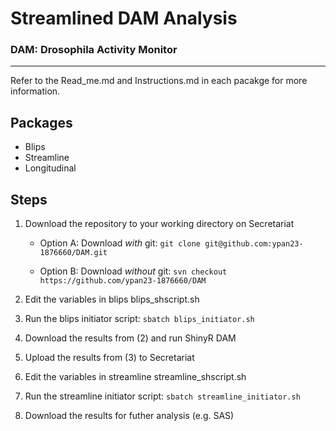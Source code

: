 # **Streamlined DAM Analysis**

### **DAM**: **D**rosophila **A**ctivity **M**onitor

---

Refer to the Read_me.md and Instructions.md in each pacakge for more information.

## Packages

- Blips
- Streamline
- Longitudinal

## Steps

1. Download the repository to your working directory on Secretariat

   - Option A: Download _with_ git: `git clone git@github.com:ypan23-1876660/DAM.git`

   - Option B: Download _without_ git: `svn checkout https://github.com/ypan23-1876660/DAM`

2. Edit the variables in blips blips_shscript.sh

3. Run the blips initiator script: `sbatch blips_initiator.sh`

4. Download the results from (2) and run ShinyR DAM

5. Upload the results from (3) to Secretariat

6. Edit the variables in streamline streamline_shscript.sh

7. Run the streamline initiator script: `sbatch streamline_initiator.sh`

8. Download the results for futher analysis (e.g. SAS)
